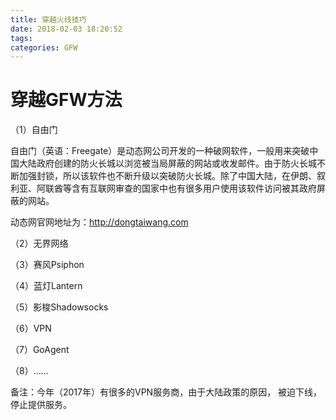 ```yaml
---
title: 穿越火线技巧
date: 2018-02-03 18:20:52
tags:
categories: GFW
---
```


# 穿越GFW方法

（1）自由门

自由门（英语：Freegate）是动态网公司开发的一种破网软件，一般用来突破中国大陆政府创建的防火长城以浏览被当局屏蔽的网站或收发邮件。由于防火长城不断加强封锁，所以该软件也不断升级以突破防火长城。除了中国大陆，在伊朗、叙利亚、阿联酋等含有互联网审查的国家中也有很多用户使用该软件访问被其政府屏蔽的网站。

动态网官网地址为：http://dongtaiwang.com

（2）无界网络

（3）赛风Psiphon

（4）蓝灯Lantern

（5）影梭Shadowsocks

（6）VPN

（7）GoAgent

（8）......

备注：今年（2017年）有很多的VPN服务商，由于大陆政策的原因， 被迫下线，停止提供服务。
